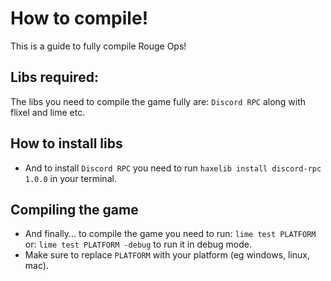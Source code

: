 # How to compile!
This is a guide to fully compile Rouge Ops!

## Libs required:
The libs you need to compile the game fully are: `Discord RPC` along with flixel and lime etc.

## How to install libs
- And to install `Discord RPC` you need to run `haxelib install discord-rpc 1.0.0` in your terminal.

## Compiling the game
- And finally... to compile the game you need to run: `lime test PLATFORM` or: `lime test PLATFORM -debug` to run it in debug mode.
- Make sure to replace `PLATFORM` with your platform (eg windows, linux, mac).
